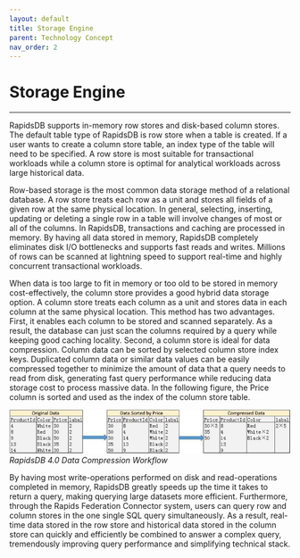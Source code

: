 ```yaml
---
layout: default
title: Storage Engine
parent: Technology Concept
nav_order: 2
---
```


# Storage Engine

---

RapidsDB supports in-memory row stores and disk-based column stores.  The default table type of RapidsDB is row store when a table is created. If a user wants to create a column store table, an index type of the table will need to be specified. A row store is most suitable for transactional workloads while a column store is optimal for analytical workloads across large historical data.

Row-based storage is the most common data storage method of a relational database. A row store treats each row as a unit and stores all fields of a given row at the same physical location. In general, selecting, inserting, updating or deleting a single row in a table will involve changes of most or all of the columns. In RapidsDB, transactions and caching are processed in memory. By having all data stored in memory, RapidsDB completely eliminates disk I/O bottlenecks and supports fast reads and writes. Millions of rows can be scanned at lightning speed to support real-time and highly concurrent transactional workloads.

When data is too large to fit in memory or too old to be stored in memory cost-effectively, the column store provides a good hybrid data storage option.  A column store treats each column as a unit and stores data in each column at the same physical location. This method has two advantages. First, it enables each column to be stored and scanned separately. As a result, the database can just scan the columns required by a query while keeping good caching locality. Second, a column store is ideal for data compression. Column data can be sorted by selected column store index keys. Duplicated column data or similar data values can be easily compressed together to minimize the amount of data that a query needs to read from disk, generating fast query performance while reducing data storage cost to process massive data. In the following figure, the Price column is sorted and used as the index of the column store table.

![RapidsDB 4.0 Data Compression Workflow](./data-compression.jpg)\
*RapidsDB 4.0 Data Compression Workflow*

By having most write-operations performed on disk and read-operations completed in memory, RapidsDB greatly speeds up the time it takes to return a query, making querying large datasets more efficient. Furthermore, through the Rapids Federation Connector system, users can query row and column stores in the one single SQL query simultaneously. As a result, real-time data stored in the row store and historical data stored in the column store can quickly and efficiently be combined to answer a complex query, tremendously improving query performance and simplifying technical stack.
